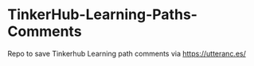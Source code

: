 # TinkerHub-Learning-Paths-Comments
Repo to save Tinkerhub Learning path comments via https://utteranc.es/

